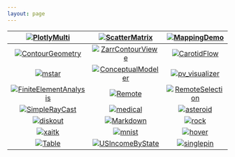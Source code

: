 ```yaml
---
layout: page
---
```

| [![PlotlyMulti](/assets/images/examples/PlotlyMulti.jpg)](/examples/core/plotly) | [![ScatterMatrix](/assets/images/examples/ScatterMatrix.jpg)](/examples/core/plotly) | [![MappingDemo](/assets/images/examples/MappingDemo.jpg)](https://github.com/Kitware/trame/tree/master/examples/08_pydeck) |
|:---:|:---:|:---:|
| [![ContourGeometry](/assets/images/examples/ContourGeometry.jpg)](/examples/paraview/contour) | [![ZarrContourViewe](/assets/images/examples/ZarrContourViewer.jpg)](/examples/vtk/zarr) | [![CarotidFlow](/assets/images/examples/CarotidFlow.jpg)](/examples/vtk/examples) 
| [![mstar](/assets/images/examples/mstar.jpg)](/examples/apps/arrow-flow) | [![ConceptualModeler](/assets/images/examples/ConceptualModeler.jpg)](/examples/apps/conceptual-modeler) | [![pv_visualizer](/assets/images/examples/pv_visualizer.jpg)](/examples/apps/visualizer)  | 
| [![FiniteElementAnalysis](/assets/images/examples/FiniteElementAnalysis.jpg)](/examples/vtk/fea) | [![Remote](/assets/images/examples/pvSimpleCone-Remote.jpg)](/examples/paraview/cone) | [![RemoteSelection](/assets/images/examples/RemoteSelection.jpg)](/examples/vtk/selection) | 
| [![SimpleRayCast](/assets/images/examples/SimpleRayCast.jpg)](/examples/vtk/examples) | [![medical](/assets/images/examples/StateViewer-medical.jpg)](/examples/paraview/state) | [![asteroid](/assets/images/examples/StateViewer-asteroid.jpg)](/examples/paraview/state) |
| [![diskout](/assets/images/examples/StateViewer-diskout.jpg)](/examples/paraview/state) | [![Markdown](/assets/images/examples/Markdown.jpg)](https://github.com/Kitware/trame/tree/master/examples/03_markdown) | [![rock](/assets/images/examples/StateViewer-rock.jpg)](/examples/paraview/state) |
| [![xaitk](/assets/images/examples/xaitk.jpg)](/examples/apps/xaitk) | [![mnist](/assets/images/examples/trame-mnist.jpg)](/examples/apps/mnist) | [![hover](/assets/images/examples/SurfacePicking-hover.jpg)](/examples/vtk/picking) | ![select](/assets/images/examples/SurfacePicking-select.jpg) |
| [![Table](/assets/images/examples/Table.jpg)](https://github.com/Kitware/trame/blob/master/examples/02_vuetify/00_dataframe-table.py) | [![USIncomeByState](/assets/images/examples/USIncomeByState.jpg)](https://github.com/Kitware/trame/tree/master/examples/05_charts/Altair-Vega) | [![singlepin](/assets/images/examples/VTPViewer-singlepin.jpg)](/examples/vtk/vtp) |

